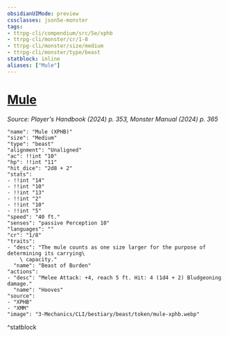 ```yaml
---
obsidianUIMode: preview
cssclasses: json5e-monster
tags:
- ttrpg-cli/compendium/src/5e/xphb
- ttrpg-cli/monster/cr/1-8
- ttrpg-cli/monster/size/medium
- ttrpg-cli/monster/type/beast
statblock: inline
aliases: ["Mule"]
---
```

# [Mule](3-Mechanics\CLI\bestiary\beast/mule-xphb.md)
*Source: Player's Handbook (2024) p. 353, Monster Manual (2024) p. 365*  

```statblock
"name": "Mule (XPHB)"
"size": "Medium"
"type": "beast"
"alignment": "Unaligned"
"ac": !!int "10"
"hp": !!int "11"
"hit_dice": "2d8 + 2"
"stats":
- !!int "14"
- !!int "10"
- !!int "13"
- !!int "2"
- !!int "10"
- !!int "5"
"speed": "40 ft."
"senses": "passive Perception 10"
"languages": ""
"cr": "1/8"
"traits":
- "desc": "The mule counts as one size larger for the purpose of determining its carrying\
    \ capacity."
  "name": "Beast of Burden"
"actions":
- "desc": "Melee Attack: +4, reach 5 ft. Hit: 4 (1d4 + 2) Bludgeoning damage."
  "name": "Hooves"
"source":
- "XPHB"
- "XMM"
"image": "3-Mechanics/CLI/bestiary/beast/token/mule-xphb.webp"
```
^statblock